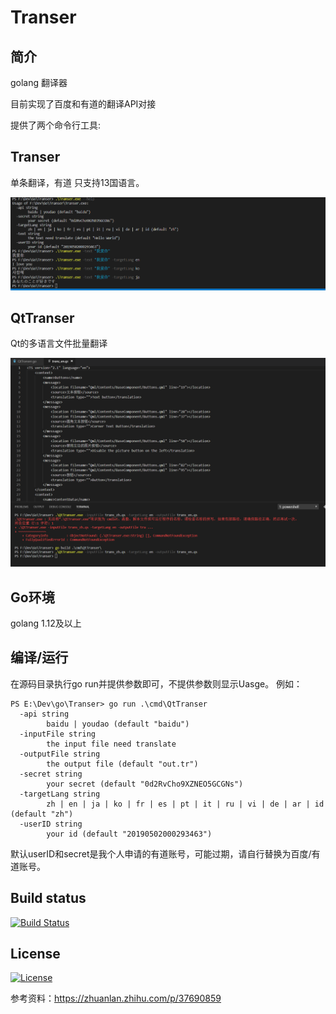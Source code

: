 # Transer 

## 简介
golang 翻译器

目前实现了百度和有道的翻译API对接

提供了两个命令行工具:

## Transer

单条翻译，有道 只支持13国语言。

![](Preview/Transer.png)

## QtTranser

Qt的多语言文件批量翻译

![](Preview/QtTranser.png)

## Go环境

golang 1.12及以上

## 编译/运行

在源码目录执行go run并提供参数即可，不提供参数则显示Uasge。 例如：

```
PS E:\Dev\go\Transer> go run .\cmd\QtTranser
  -api string
        baidu | youdao (default "baidu")
  -inputFile string
        the input file need translate
  -outputFile string
        the output file (default "out.tr")
  -secret string
        your secret (default "0d2RvCho9XZNEO5GCGNs")
  -targetLang string
        zh | en | ja | ko | fr | es | pt | it | ru | vi | de | ar | id (default "zh")
  -userID string
        your id (default "20190502000293463")

```

默认userID和secret是我个人申请的有道账号，可能过期，请自行替换为百度/有道账号。

## Build status
[![Build Status](https://travis-ci.org/jaredtao/Transer.svg?branch=master)](https://travis-ci.org/jaredtao/Transer)
## License
[![License](https://img.shields.io/badge/license-MIT-blue.svg)](https://github.com/jaredtao/Transer/blob/master/LICENSE)

参考资料：https://zhuanlan.zhihu.com/p/37690859
